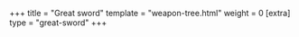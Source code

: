 +++
title = "Great sword"
template = "weapon-tree.html"
weight = 0
[extra]
type = "great-sword"
+++

